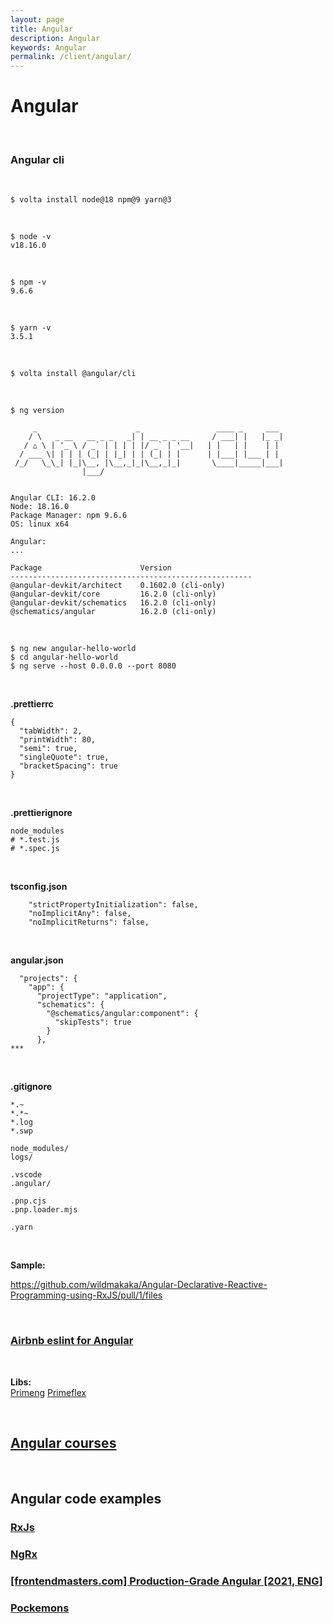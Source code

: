 ```yaml
---
layout: page
title: Angular
description: Angular
keywords: Angular
permalink: /client/angular/
---
```


# Angular

<br/>

### Angular cli

<br/>

```
$ volta install node@18 npm@9 yarn@3
```

<br/>

```
$ node -v
v18.16.0
```

<br/>

```
$ npm -v
9.6.6
```

<br/>

```
$ yarn -v
3.5.1
```

<br/>

```
$ volta install @angular/cli
```

<br/>

```
$ ng version

     _                      _                 ____ _     ___
    / \   _ __   __ _ _   _| | __ _ _ __     / ___| |   |_ _|
   / △ \ | '_ \ / _` | | | | |/ _` | '__|   | |   | |    | |
  / ___ \| | | | (_| | |_| | | (_| | |      | |___| |___ | |
 /_/   \_\_| |_|\__, |\__,_|_|\__,_|_|       \____|_____|___|
                |___/


Angular CLI: 16.2.0
Node: 18.16.0
Package Manager: npm 9.6.6
OS: linux x64

Angular:
...

Package                      Version
------------------------------------------------------
@angular-devkit/architect    0.1602.0 (cli-only)
@angular-devkit/core         16.2.0 (cli-only)
@angular-devkit/schematics   16.2.0 (cli-only)
@schematics/angular          16.2.0 (cli-only)
```

<br/>

```
$ ng new angular-hello-world
$ cd angular-hello-world
$ ng serve --host 0.0.0.0 --port 8080
```

<br/>

**.prettierrc**

```
{
  "tabWidth": 2,
  "printWidth": 80,
  "semi": true,
  "singleQuote": true,
  "bracketSpacing": true
}

```

<br/>

**.prettierignore**

```
node_modules
# *.test.js
# *.spec.js
```

<br/>

**tsconfig.json**

```
    "strictPropertyInitialization": false,
    "noImplicitAny": false,
    "noImplicitReturns": false,
```

<br/>

**angular.json**

```
  "projects": {
    "app": {
      "projectType": "application",
      "schematics": {
        "@schematics/angular:component": {
          "skipTests": true
        }
      },
***
```

<br/>

**.gitignore**

```
*.~
*.*~
*.log
*.swp

node_modules/
logs/

.vscode
.angular/

.pnp.cjs
.pnp.loader.mjs

.yarn
```

<br/>

**Sample:**

https://github.com/wildmakaka/Angular-Declarative-Reactive-Programming-using-RxJS/pull/1/files

<br/>

### [Airbnb eslint for Angular](/client/angular/airbnb/)

<br/>

**Libs:**  
[Primeng](//primeng.org)
[Primeflex](//primefaces.org/primeflex/)

<br/>

## [Angular courses](/courses/angular/)

<br/>

## Angular code examples

### [RxJs](/client/angular/rxjs/)

### [NgRx](/courses/angular/ngrx/)

### [[frontendmasters.com] Production-Grade Angular [2021, ENG]](https://github.com/onehungrymind/fem-production-angular)

### [Pockemons](https://github.com/nvkuznetsova/pokemons-fast-start-demo/tree/main)
